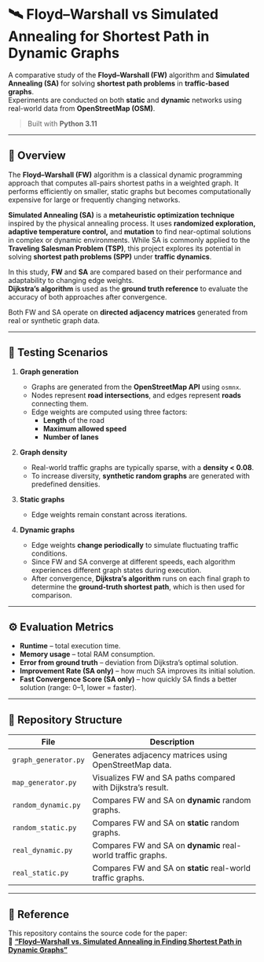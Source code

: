 # 🛰️ Floyd–Warshall vs Simulated Annealing for Shortest Path in Dynamic Graphs

A comparative study of the **Floyd–Warshall (FW)** algorithm and **Simulated Annealing (SA)** for solving **shortest path problems** in **traffic-based graphs**.  
Experiments are conducted on both **static** and **dynamic** networks using real-world data from **OpenStreetMap (OSM)**.

> Built with **Python 3.11**

---

## 📘 Overview

The **Floyd–Warshall (FW)** algorithm is a classical dynamic programming approach that computes all-pairs shortest paths in a weighted graph. It performs efficiently on smaller, static graphs but becomes computationally expensive for large or frequently changing networks.

**Simulated Annealing (SA)** is a **metaheuristic optimization technique** inspired by the physical annealing process. It uses **randomized exploration, adaptive temperature control,** and **mutation** to find near-optimal solutions in complex or dynamic environments. While SA is commonly applied to the **Traveling Salesman Problem (TSP)**, this project explores its potential in solving **shortest path problems (SPP)** under **traffic dynamics**.

In this study, **FW** and **SA** are compared based on their performance and adaptability to changing edge weights.  
**Dijkstra’s algorithm** is used as the **ground truth reference** to evaluate the accuracy of both approaches after convergence.

Both FW and SA operate on **directed adjacency matrices** generated from real or synthetic graph data.

---

## 🧩 Testing Scenarios

1. **Graph generation**  
   - Graphs are generated from the **OpenStreetMap API** using `osmnx`.  
   - Nodes represent **road intersections**, and edges represent **roads** connecting them.  
   - Edge weights are computed using three factors:  
     - **Length** of the road  
     - **Maximum allowed speed**  
     - **Number of lanes**

2. **Graph density**  
   - Real-world traffic graphs are typically sparse, with a **density < 0.08**.  
   - To increase diversity, **synthetic random graphs** are generated with predefined densities.

3. **Static graphs**  
   - Edge weights remain constant across iterations.

4. **Dynamic graphs**  
   - Edge weights **change periodically** to simulate fluctuating traffic conditions.  
   - Since FW and SA converge at different speeds, each algorithm experiences different graph states during execution.  
   - After convergence, **Dijkstra’s algorithm** runs on each final graph to determine the **ground-truth shortest path**, which is then used for comparison.

---

## ⚙️ Evaluation Metrics

- **Runtime** – total execution time.  
- **Memory usage** – total RAM consumption.  
- **Error from ground truth** – deviation from Dijkstra’s optimal solution.  
- **Improvement Rate (SA only)** – how much SA improves its initial solution.  
- **Fast Convergence Score (SA only)** – how quickly SA finds a better solution (range: 0–1, lower = faster).

---

## 📂 Repository Structure

| File | Description |
|------|--------------|
| `graph_generator.py` | Generates adjacency matrices using OpenStreetMap data. |
| `map_generator.py` | Visualizes FW and SA paths compared with Dijkstra’s result. |
| `random_dynamic.py` | Compares FW and SA on **dynamic** random graphs. |
| `random_static.py` | Compares FW and SA on **static** random graphs. |
| `real_dynamic.py` | Compares FW and SA on **dynamic** real-world traffic graphs. |
| `real_static.py` | Compares FW and SA on **static** real-world traffic graphs. |

---

## 📄 Reference

This repository contains the source code for the paper:  
📘 [**“Floyd–Warshall vs. Simulated Annealing in Finding Shortest Path in Dynamic Graphs”**](https://ieeexplore.ieee.org/abstract/document/11121623)

